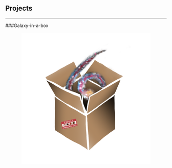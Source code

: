 ## Projects
<hr>
###Galaxy-in-a-box

<p style="text-align:center"><img src="./Images/galaxy-in-a-box.png" alt="galaxy-in-a-box" style="max-width: 80%"></p>
